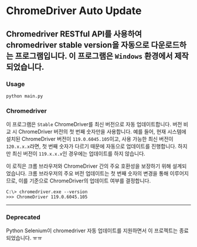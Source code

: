 # ChromeDriver Auto Update

Chromedriver RESTful API를 사용하여 chromedriver stable version을 자동으로 다운로드하는 프로그램입니다.
이 프로그램은 `Windows` 환경에서 제작되었습니다.
---

### Usage
```angular2html
python main.py
```

### Chromedriver

이 프로그램은 `Stable` ChromeDriver를 최신 버전으로 자동 업데이트합니다. 버전 비교 시 ChromeDriver 버전의 첫 번째 숫자만을 사용합니다. 예를 들어, 현재 시스템에 설치된 ChromeDriver 버전이 `119.0.6045.105`이고, 사용 가능한 최신 버전이 `120.x.x.x`라면, 첫 번째 숫자가 다르기 때문에 자동으로
업데이트를 진행합니다. 하지만 최신 버전이 `119.x.x.x`인 경우에는 업데이트를 하지 않습니다.

이 로직은 크롬 브라우저와 ChromeDriver 간의 주요 호환성을 보장하기 위해 설계되었습니다. 크롬 브라우저의 주요 버전 업데이트는 첫 번째 숫자의 변경을 통해 이루어지므로, 이를 기준으로 ChromeDriver의 업데이트 여부를 결정합니다.

```
C:\> chromedriver.exe --version
>>> ChromeDriver 119.0.6045.105
```
---
### Deprecated

Python Selenium이 chromedriver 자동 업데이트를 지원하면서 이 프로젝트는 종료되었습니다. ㅠㅠ

